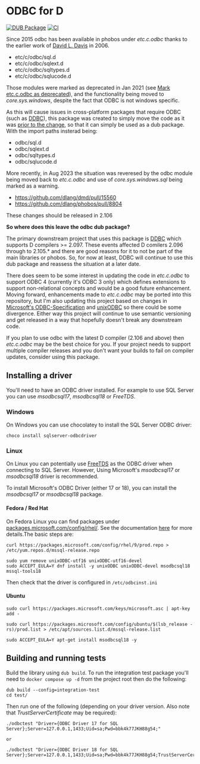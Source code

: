 ODBC for D
==========

[![DUB Package](https://img.shields.io/dub/v/odbc.svg)](https://code.dlang.org/packages/odbc) [![CI](https://github.com/SingingBush/odbc/actions/workflows/dub.yml/badge.svg)](https://github.com/SingingBush/odbc/actions/workflows/dub.yml)

Since 2015 odbc has been available in phobos under *etc.c.odbc* thanks to the earlier work of [David L. Davis](https://spottedtiger.tripod.com/D_Language/D_Support_Projects_XP.html) in 2006.

 - etc/c/odbc/sql.d
 - etc/c/odbc/sqlext.d
 - etc/c/odbc/sqltypes.d
 - etc/c/odbc/sqlucode.d

Those modules were marked as deprecated in Jan 2021 (see [Mark etc.c.odbc as deprecated](https://github.com/dlang/phobos/commit/88fd21e7368e8e2158a6ac75d43587c77886d6dd)), and the functionality being moved to *core.sys.windows*, despite the fact that ODBC is not windows specific.

As this will cause issues in cross-platform packages that require ODBC (such as [DDBC](https://github.com/buggins/ddbc)), this package was created to simply move the code as it was [prior to the change](https://github.com/dlang/phobos/tree/d548e8830aee86c024faf3279dd8d7e35d26aae8/etc/c/odbc), so that it can simply be used as a dub package. With the import paths insterad being:

 - odbc/sql.d
 - odbc/sqlext.d
 - odbc/sqltypes.d
 - odbc/sqlucode.d

More recently, in Aug 2023 the situation was reveresed by the odbc module being moved back to *etc.c.odbc* and use of *core.sys.windows.sql* being marked as a warning.

 - https://github.com/dlang/dmd/pull/15560
 - https://github.com/dlang/phobos/pull/8804

These changes should be released in 2.106

**So where does this leave the odbc dub package?**

The primary downstream project that uses this package is [DDBC](https://github.com/buggins/ddbc) which supports D compilers >= 2.097. These events affected D comilers 2.096 through to 2.105.* and there are good reasons for it to not be part of the main libraries or phobos. So, for now at least, DDBC will continue to use this dub package and reassess the situation at a later date. 

There does seem to be some interest in updating the code in *etc.c.odbc* to support ODBC 4 (currently it's ODBC 3 only) which defines extensions to support non-relational concepts and would be a good future enhancement. Moving forward, enhancements made to *etc.c.odbc* may be ported into this repository, but I'm also updating this project based on changes in [Microsoft's ODBC-Specification](https://github.com/microsoft/ODBC-Specification) and [unixODBC](https://github.com/lurcher/unixODBC) so there could be some divergence. Either way this project will continue to use semantic versioning and get released in a way that hopefully doesn't break any downstream code.

If you plan to use odbc with the latest D compiler (2.106 and above) then *etc.c.odbc* may be the best choice for you. If your project needs to support multiple compiler releases and you don't want your builds to fail on compiler updates, consider using this package. 

## Installing a driver

You'll need to have an ODBC driver installed. For example to use SQL Server you can use _msodbcsql17_, _msodbcsql18_ or _FreeTDS_.

### Windows

On Windows you can use chocolatey to install the SQL Server ODBC driver:

```
choco install sqlserver-odbcdriver
```

### Linux

On Linux you can potentially use [FreeTDS](https://www.freetds.org/) as the ODBC driver when connecting to SQL Server. However, Using Microsoft's _msodbcsql17_ or _msodbcsql18_ driver is recommended.

To install Microsoft's ODBC Driver (either 17 or 18), you can install the _msodbcsql17_ or _msodbcsql18_ package. 

#### Fedora / Red Hat

On Fedora Linux you can find packages under [packages.microsoft.com/config/rhel/](https://packages.microsoft.com/config/rhel/). See the documentation [here](https://learn.microsoft.com/en-us/sql/connect/odbc/linux-mac/installing-the-microsoft-odbc-driver-for-sql-server?view=sql-server-ver16#redhat18) for more details.The basic steps are:

```
curl https://packages.microsoft.com/config/rhel/9/prod.repo > /etc/yum.repos.d/mssql-release.repo

sudo yum remove unixODBC-utf16 unixODBC-utf16-devel
sudo ACCEPT_EULA=Y dnf install -y unixODBC unixODBC-devel msodbcsql18 mssql-tools18
```

Then check that the driver is configured in `/etc/odbcinst.ini`


#### Ubuntu

```
sudo curl https://packages.microsoft.com/keys/microsoft.asc | apt-key add -

sudo curl https://packages.microsoft.com/config/ubuntu/$(lsb_release -rs)/prod.list > /etc/apt/sources.list.d/mssql-release.list

sudo ACCEPT_EULA=Y apt-get install msodbcsql18 -y
```

## Building and running tests

Build the library using `dub build`. To run the integration test package you'll need to `docker compose up -d` from the project root then do the following:


```
dub build --config=integration-test
cd test/
```

Then run one of the following (depending on your driver version. Also note that _TrustServerCertificate_ may be required):

```
./odbctest "Driver={ODBC Driver 17 for SQL Server};Server=127.0.0.1,1433;Uid=sa;Pwd=bbk4k77JKH88g54;"

or

./odbctest "Driver={ODBC Driver 18 for SQL Server};Server=127.0.0.1,1433;Uid=sa;Pwd=bbk4k77JKH88g54;TrustServerCertificate=Yes"
```
